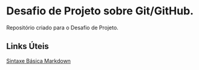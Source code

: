 # Desafio de Projeto sobre Git/GitHub.
Repositório criado para o Desafio de Projeto.


## Links Úteis
[Sintaxe Básica Markdown](https://www.markdownguide.org/basic-syntax/)

